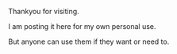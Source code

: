 Thankyou for visiting.

I am posting it here for my own personal use.

But anyone can use them if they want or need to.
